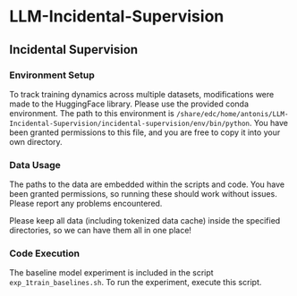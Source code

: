 # LLM-Incidental-Supervision
## Incidental Supervision

### Environment Setup

To track training dynamics across multiple datasets, modifications were made to the HuggingFace library. Please use the provided conda environment. The path to this environment is `/share/edc/home/antonis/LLM-Incidental-Supervision/incidental-supervision/env/bin/python`. You have been granted permissions to this file, and you are free to copy it into your own directory.

### Data Usage

The paths to the data are embedded within the scripts and code. You have been granted permissions, so running these should work without issues. Please report any problems encountered.

Please keep all data (including tokenized data cache) inside the specified directories, so we can have them all in one place!

### Code Execution

The baseline model experiment is included in the script `exp_1train_baselines.sh`. To run the experiment, execute this script.
